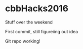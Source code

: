 # cbbHacks2016
Stuff over the weekend


First commit, still figureiing out idea

Git repo working!

